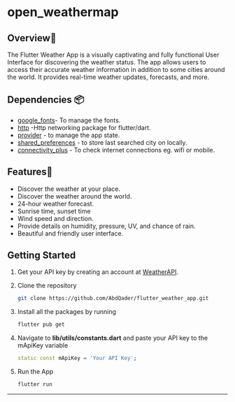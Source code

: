 # open_weathermap

## Overview📙 <br>
The Flutter Weather App is a visually captivating and fully functional User Interface for discovering the weather status. The app allows users to access their accurate weather information in addition to some cities around the world. It provides real-time weather updates, forecasts, and more.

## Dependencies 📦️
- [google_fonts](https://pub.dev/packages/google_fonts)- To manage the fonts.
- [http](https://pub.dev/packages/http) -Http networking package for flutter/dart.
- [provider](https://pub.dev/packages/provider) - to manage the app state.
- [shared_preferences](https://pub.dev/packages/shared_preferences) - to store last searched city on locally.
- [connectivity_plus](https://pub.dev/packages/connectivity_plus) - To check internet connections eg. wifi or mobile.

## Features🌟<br>
- Discover the weather at your place.
- Discover the weather around the world.
- 24-hour weather forecast.
- Sunrise time, sunset time
- Wind speed and direction.
- Provide details on humidity, pressure, UV, and chance of rain.
- Beautiful and friendly user interface.

  
## Getting Started
1. Get your API key by creating an account at [WeatherAPI](https://www.weatherapi.com).
2. Clone the repository

   ```sh
   git clone https://github.com/AbdQader/flutter_weather_app.git
   ```
3. Install all the packages by running
   ```sh
   flutter pub get
   ```
4. Navigate to **lib/utils/constants.dart** and paste your API key to the mApiKey variable
   ```dart
   static const mApiKey = 'Your API Key';
   ```
5. Run the App
   ```dart
   flutter run
   ```
---
